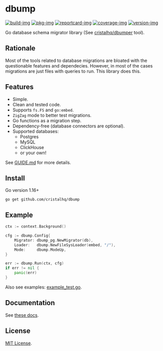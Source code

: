 # dbump

[![build-img]][build-url]
[![pkg-img]][pkg-url]
[![reportcard-img]][reportcard-url]
[![coverage-img]][coverage-url]
[![version-img]][version-url]

Go database schema migrator library (See [cristalhq/dbumper](https://github.com/cristalhq/dbumper) tool).

## Rationale

Most of the tools related to database migrations are bloated with the questionable features and dependecies. However, in most of the cases migrations are just files with queries to run. This library does this.

## Features

* Simple.
* Clean and tested code.
* Supports `fs.FS` and `go:embed`.
* `ZigZag` mode to better test migrations.
* Go functions as a migration step.
* Dependency-free (database connectors are optional).
* Supported databases:
  * Postgres
  * MySQL
  * ClickHouse
  * or your own!

See [GUIDE.md](https://github.com/cristalhq/dbump/blob/main/GUIDE.md) for more details.

## Install

Go version 1.16+

```
go get github.com/cristalhq/dbump
```

## Example

```go
ctx := context.Background()

cfg := dbump.Config{
	Migrator: dbump_pg.NewMigrator(db),
	Loader:   dbump.NewFileSysLoader(embed, "/"),
	Mode:     dbump.ModeUp,
}

err := dbump.Run(ctx, cfg)
if err != nil {
	panic(err)
}
```

Also see examples: [example_test.go](https://github.com/cristalhq/dbump/blob/main/example_test.go).

## Documentation

See [these docs][pkg-url].

## License

[MIT License](LICENSE).

[build-img]: https://github.com/cristalhq/dbump/workflows/build/badge.svg
[build-url]: https://github.com/cristalhq/dbump/actions
[pkg-img]: https://pkg.go.dev/badge/cristalhq/dbump
[pkg-url]: https://pkg.go.dev/github.com/cristalhq/dbump
[reportcard-img]: https://goreportcard.com/badge/cristalhq/dbump
[reportcard-url]: https://goreportcard.com/report/cristalhq/dbump
[coverage-img]: https://codecov.io/gh/cristalhq/dbump/branch/main/graph/badge.svg
[coverage-url]: https://codecov.io/gh/cristalhq/dbump
[version-img]: https://img.shields.io/github/v/release/cristalhq/dbump
[version-url]: https://github.com/cristalhq/dbump/releases
